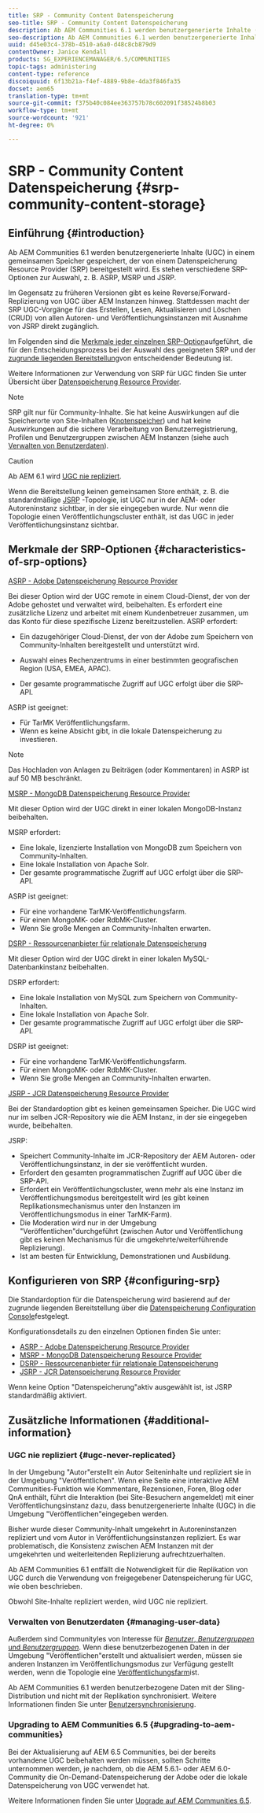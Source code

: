 ```yaml
---
title: SRP - Community Content Datenspeicherung
seo-title: SRP - Community Content Datenspeicherung
description: Ab AEM Communities 6.1 werden benutzergenerierte Inhalte (UGC) in einem gemeinsamen Speicher gespeichert, der von einem Datenspeicherung Resource Provider (SRP) bereitgestellt wird
seo-description: Ab AEM Communities 6.1 werden benutzergenerierte Inhalte (UGC) in einem gemeinsamen Speicher gespeichert, der von einem Datenspeicherung Resource Provider (SRP) bereitgestellt wird
uuid: d45e03c4-378b-4510-a6a0-d48c8cb879d9
contentOwner: Janice Kendall
products: SG_EXPERIENCEMANAGER/6.5/COMMUNITIES
topic-tags: administering
content-type: reference
discoiquuid: 6f13b21a-f4ef-4889-9b8e-4da3f846fa35
docset: aem65
translation-type: tm+mt
source-git-commit: f375b40c084ee363757b78c602091f38524b8b03
workflow-type: tm+mt
source-wordcount: '921'
ht-degree: 0%

---
```



# SRP - Community Content Datenspeicherung {#srp-community-content-storage}

## Einführung {#introduction}

Ab AEM Communities 6.1 werden benutzergenerierte Inhalte (UGC) in einem gemeinsamen Speicher gespeichert, der von einem Datenspeicherung Resource Provider (SRP) bereitgestellt wird. Es stehen verschiedene SRP-Optionen zur Auswahl, z. B. ASRP, MSRP und JSRP.

Im Gegensatz zu früheren Versionen gibt es keine Reverse/Forward-Replizierung von UGC über AEM Instanzen hinweg. Stattdessen macht der SRP UGC-Vorgänge für das Erstellen, Lesen, Aktualisieren und Löschen (CRUD) von allen Autoren- und Veröffentlichungsinstanzen mit Ausnahme von JSRP direkt zugänglich.

Im Folgenden sind die [Merkmale jeder einzelnen SRP-Option](#characteristics-of-srp-options)aufgeführt, die für den Entscheidungsprozess bei der Auswahl des geeigneten SRP und der [zugrunde liegenden Bereitstellung](/help/communities/topologies.md)von entscheidender Bedeutung ist.

Weitere Informationen zur Verwendung von SRP für UGC finden Sie unter Übersicht über [Datenspeicherung Resource Provider](/help/communities/srp.md).

>[!NOTE]
>
>SRP gilt nur für Community-Inhalte. Sie hat keine Auswirkungen auf die Speicherorte von Site-Inhalten ([Knotenspeicher](/help/sites-deploying/data-store-config.md)) und hat keine Auswirkungen auf die sichere Verarbeitung von Benutzerregistrierung, Profilen und Benutzergruppen zwischen AEM Instanzen (siehe auch [Verwalten von Benutzerdaten](#managing-user-data)).

>[!CAUTION]
>
>Ab AEM 6.1 wird [UGC nie repliziert](#ugc-never-replicated).
>
>Wenn die Bereitstellung keinen gemeinsamen Store enthält, z. B. die standardmäßige [JSRP](/help/communities/topologies.md#jsrp) -Topologie, ist UGC nur in der AEM- oder Autoreninstanz sichtbar, in der sie eingegeben wurde. Nur wenn die Topologie einen Veröffentlichungscluster enthält, ist das UGC in jeder Veröffentlichungsinstanz sichtbar.

## Merkmale der SRP-Optionen {#characteristics-of-srp-options}

[ASRP - Adobe Datenspeicherung Resource Provider](/help/communities/asrp.md)

Bei dieser Option wird der UGC remote in einem Cloud-Dienst, der von der Adobe gehostet und verwaltet wird, beibehalten. Es erfordert eine zusätzliche Lizenz und arbeitet mit einem Kundenbetreuer zusammen, um das Konto für diese spezifische Lizenz bereitzustellen. ASRP erfordert:

* Ein dazugehöriger Cloud-Dienst, der von der Adobe zum Speichern von Community-Inhalten bereitgestellt und unterstützt wird.
* Auswahl eines Rechenzentrums in einer bestimmten geografischen Region (USA, EMEA, APAC).

* Der gesamte programmatische Zugriff auf UGC erfolgt über die SRP-API.

ASRP ist geeignet:

* Für TarMK Veröffentlichungsfarm.
* Wenn es keine Absicht gibt, in die lokale Datenspeicherung zu investieren.

>[!NOTE]
>
>Das Hochladen von Anlagen zu Beiträgen (oder Kommentaren) in ASRP ist auf 50 MB beschränkt.

[MSRP - MongoDB Datenspeicherung Resource Provider](/help/communities/msrp.md)

Mit dieser Option wird der UGC direkt in einer lokalen MongoDB-Instanz beibehalten.

MSRP erfordert:

* Eine lokale, lizenzierte Installation von MongoDB zum Speichern von Community-Inhalten.
* Eine lokale Installation von Apache Solr.
* Der gesamte programmatische Zugriff auf UGC erfolgt über die SRP-API.

ASRP ist geeignet:

* Für eine vorhandene TarMK-Veröffentlichungsfarm.
* Für einen MongoMK- oder RdbMK-Cluster.
* Wenn Sie große Mengen an Community-Inhalten erwarten.

[DSRP - Ressourcenanbieter für relationale Datenspeicherung](/help/communities/dsrp.md)

Mit dieser Option wird der UGC direkt in einer lokalen MySQL-Datenbankinstanz beibehalten.

DSRP erfordert:

* Eine lokale Installation von MySQL zum Speichern von Community-Inhalten.
* Eine lokale Installation von Apache Solr.
* Der gesamte programmatische Zugriff auf UGC erfolgt über die SRP-API.

DSRP ist geeignet:

* Für eine vorhandene TarMK-Veröffentlichungsfarm.
* Für einen MongoMK- oder RdbMK-Cluster.
* Wenn Sie große Mengen an Community-Inhalten erwarten.

[JSRP - JCR Datenspeicherung Resource Provider](/help/communities/jsrp.md)

Bei der Standardoption gibt es keinen gemeinsamen Speicher. Die UGC wird nur im selben JCR-Repository wie die AEM Instanz, in der sie eingegeben wurde, beibehalten.

JSRP:

* Speichert Community-Inhalte im JCR-Repository der AEM Autoren- oder Veröffentlichungsinstanz, in der sie veröffentlicht wurden.
* Erfordert den gesamten programmatischen Zugriff auf UGC über die SRP-API.
* Erfordert ein Veröffentlichungscluster, wenn mehr als eine Instanz im Veröffentlichungsmodus bereitgestellt wird (es gibt keinen Replikationsmechanismus unter den Instanzen im Veröffentlichungsmodus in einer TarMK-Farm).
* Die Moderation wird nur in der Umgebung &quot;Veröffentlichen&quot;durchgeführt (zwischen Autor und Veröffentlichung gibt es keinen Mechanismus für die umgekehrte/weiterführende Replizierung).
* Ist am besten für Entwicklung, Demonstrationen und Ausbildung.

## Konfigurieren von SRP {#configuring-srp}

Die Standardoption für die Datenspeicherung wird basierend auf der zugrunde liegenden Bereitstellung über die [Datenspeicherung Configuration Console](/help/communities/srp-config.md)festgelegt.

Konfigurationsdetails zu den einzelnen Optionen finden Sie unter:

* [ASRP - Adobe Datenspeicherung Resource Provider](/help/communities/asrp.md)
* [MSRP - MongoDB Datenspeicherung Resource Provider](/help/communities/msrp.md)
* [DSRP - Ressourcenanbieter für relationale Datenspeicherung](/help/communities/dsrp.md)
* [JSRP - JCR Datenspeicherung Resource Provider](/help/communities/jsrp.md)

Wenn keine Option &quot;Datenspeicherung&quot;aktiv ausgewählt ist, ist JSRP standardmäßig aktiviert.

## Zusätzliche Informationen {#additional-information}

### UGC nie repliziert {#ugc-never-replicated}

In der Umgebung &quot;Autor&quot;erstellt ein Autor Seiteninhalte und repliziert sie in der Umgebung &quot;Veröffentlichen&quot;. Wenn eine Seite eine interaktive AEM Communities-Funktion wie Kommentare, Rezensionen, Foren, Blog oder QnA enthält, führt die Interaktion (bei Site-Besuchern angemeldet) mit einer Veröffentlichungsinstanz dazu, dass benutzergenerierte Inhalte (UGC) in die Umgebung &quot;Veröffentlichen&quot;eingegeben werden.

Bisher wurde dieser Community-Inhalt umgekehrt in Autoreninstanzen repliziert und vom Autor in Veröffentlichungsinstanzen repliziert. Es war problematisch, die Konsistenz zwischen AEM Instanzen mit der umgekehrten und weiterleitenden Replizierung aufrechtzuerhalten.

Ab AEM Communities 6.1 entfällt die Notwendigkeit für die Replikation von UGC durch die Verwendung von freigegebener Datenspeicherung für UGC, wie oben beschrieben.

Obwohl Site-Inhalte repliziert werden, wird UGC nie repliziert.

### Verwalten von Benutzerdaten {#managing-user-data}

Außerdem sind CommunityIes von Interesse für [*Benutzer*, *Benutzergruppen* und *Benutzergruppen*](/help/communities/users.md). Wenn diese benutzerbezogenen Daten in der Umgebung &quot;Veröffentlichen&quot;erstellt und aktualisiert werden, müssen sie anderen Instanzen im Veröffentlichungsmodus zur Verfügung gestellt werden, wenn die Topologie eine [Veröffentlichungsfarm](/help/sites-deploying/recommended-deploys.md#tarmk-farm)ist.

Ab AEM Communities 6.1 werden benutzerbezogene Daten mit der Sling-Distribution und nicht mit der Replikation synchronisiert. Weitere Informationen finden Sie unter [Benutzersynchronisierung](/help/communities/sync.md).

### Upgrading to AEM Communities 6.5 {#upgrading-to-aem-communities}

Bei der Aktualisierung auf AEM 6.5 Communities, bei der bereits vorhandene UGC beibehalten werden müssen, sollten Schritte unternommen werden, je nachdem, ob die AEM 5.6.1- oder AEM 6.0-Community die On-Demand-Datenspeicherung der Adobe oder die lokale Datenspeicherung von UGC verwendet hat.

Weitere Informationen finden Sie unter [Upgrade auf AEM Communities 6.5](/help/communities/upgrade.md).
